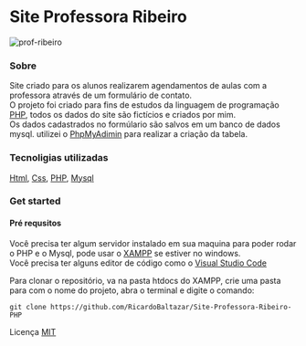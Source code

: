 # Site Professora Ribeiro  
  
![prof-ribeiro](https://user-images.githubusercontent.com/56805229/94726996-6e618680-0334-11eb-9ef6-9fa4b5bc15b6.gif)  
  
### Sobre 
Site criado para os alunos realizarem agendamentos de aulas com a professora através de um formulário de contato.  
O projeto foi criado para fins de estudos da linguagem de programação [PHP](https://www.php.net/), todos os dados do site são fictícios e criados por mim.  
Os dados cadastrados no formúlario são salvos em um banco de dados mysql. utilizei o [PhpMyAdimin](https://www.phpmyadmin.net/) para realizar a criação da tabela.

### Tecnoligias utilizadas  
[Html](https://developer.mozilla.org/pt-BR/docs/Web/HTML), [Css](https://developer.mozilla.org/pt-BR/docs/Web/CSS), [PHP](https://www.php.net/), [Mysql](https://www.mysql.com/)  
  
### Get started  
#### Pré requsitos  
Você precisa ter algum servidor instalado em sua maquina para poder rodar o PHP e o Mysql, pode usar o [XAMPP](https://www.apachefriends.org/pt_br/index.html) se estiver no windows.   
Você precisa ter alguns editor de código como o [Visual Studio Code](https://code.visualstudio.com/)  

Para clonar o repositório, va na pasta htdocs do XAMPP, crie uma pasta para com o nome do projeto, abra o terminal e digite o comando:  
```  
git clone https://github.com/RicardoBaltazar/Site-Professora-Ribeiro-PHP  
```  
  
Licença [MIT](https://github.com/RicardoBaltazar/Site-Professora-Ribeiro-PHP/blob/master/LICENSE)
